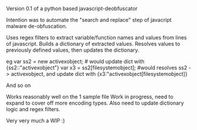 
Version 0.1 of a python based javascript-deobfuscator

Intention was to automate the "search and replace" step of javacript malware de-obfuscation. 

Uses regex filters to extract variable/function names and values from lines of javascript. 
Builds a dictionary of extracted values. 
Resolves values to previously defined values, then updates the dictionary. 

eg 
var ss2 = new activexobject; # would update dict with {ss2::"activexobject"}
var x3 = ss2[filesystemobject]; #would resolves ss2 -> activexobject, and update dict with {x3:"activexobject[filesystemobject]}

And so on


Works reasonably well on the 1 sample file
Work in progress, need to expand to cover off more encoding types. 
Also need to update dictionary logic and regex filters. 

Very very much a WIP :)
